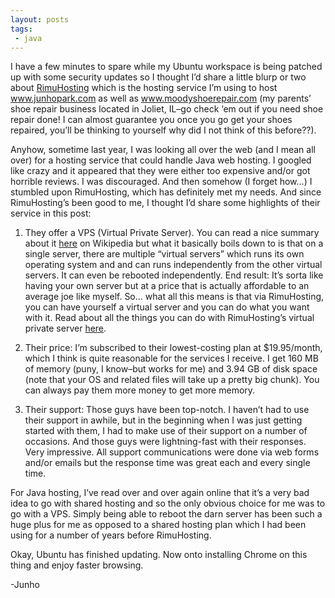 ```yaml
---
layout: posts
tags:
 - java
---
```


I have a few minutes to spare while my Ubuntu workspace is being patched up with some security updates so I thought I’d share a little blurp or two about [RimuHosting](http://www.rimuhosting.com/ "RimuHosting") which is the hosting service I’m using to host www.junhopark.com as well as www.moodyshoerepair.com (my parents’ shoe repair business located in Joliet, IL–go check ‘em out if you need shoe repair done!  I can almost guarantee you once you go get your shoes repaired, you’ll be thinking to yourself why did I not think of this before??).

Anyhow, sometime last year, I was looking all over the web (and I mean all over) for a hosting service that could handle Java web hosting.  I googled like crazy and it appeared that they were either too expensive and/or got horrible reviews.  I was discouraged.  And then somehow (I forget how...) I stumbled upon RimuHosting, which has definitely met my needs.  And since RimuHosting’s been good to me, I thought I’d share some highlights of their service in this post:

1. They offer a VPS (Virtual Private Server).  You can read a nice summary about it [here](http://en.wikipedia.org/wiki/Virtual_private_server "Wikipedia - VPS") on Wikipedia but what it basically boils down to is that on a single server, there are multiple “virtual servers” which runs its own operating system and and can runs independently from the other virtual servers.  It can even be rebooted independently.  End result: It’s sorta like having your own server but at a price that is actually affordable to an average joe like myself.  So... what all this means is that via RimuHosting, you can have yourself a virtual server and you can do what you want with it.  Read about all the things you can do with RimuHosting’s virtual private server [here](http://rimuhosting.com/vps/aboutvps.jsp "VPS").

2. Their price:  I’m subscribed to their lowest-costing plan at $19.95/month, which I think is quite reasonable for the services I receive.  I get 160 MB of memory (puny, I know–but works for me) and 3.94 GB of disk space (note that your OS and related files will take up a pretty big chunk).  You can always pay them more money to get more memory.

3. Their support:  Those guys have been top-notch.  I haven’t had to use their support in awhile, but in the beginning when I was just getting started with them, I had to make use of their support on a number of occasions.  And those guys were lightning-fast with their responses.  Very impressive.  All support communications were done via web forms and/or emails but the response time was great each and every single time.

For Java hosting, I’ve read over and over again online that it’s a very bad idea to go with shared hosting and so the only obvious choice for me was to go with a VPS.  Simply being able to reboot the darn server has been such a huge plus for me as opposed to a shared hosting plan which I had been using for a number of years before RimuHosting.

Okay, Ubuntu has finished updating.  Now onto installing Chrome on this thing and enjoy faster browsing.

-Junho
